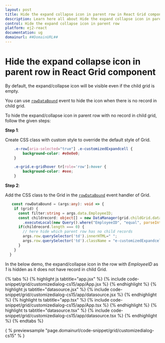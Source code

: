 ```yaml
---
layout: post
title: Hide the expand collapse icon in parent row in React Grid component | Syncfusion
description: Learn here all about Hide the expand collapse icon in parent row in Syncfusion React Grid component of Syncfusion Essential JS 2 and more.
control: Hide the expand collapse icon in parent row 
platform: ej2-react
documentation: ug
domainurl: ##DomainURL##
---
```


# Hide the expand collapse icon in parent row in React Grid component

By default, the expand/collapse icon will be visible even if the child grid is empty.

You can use [`rowDataBound`](https://ej2.syncfusion.com/angular/documentation/api/grid/#rowdatabound) event to hide the icon when there is no record in child grid.

To hide the expand/collapse icon in parent row with no record in child grid, follow the given steps:

**Step 1**:

Create CSS class with custom style to override the default style of Grid.

```css
    .e-row[aria-selected="true"] .e-customizedExpandcell {
        background-color: #e0e0e0;
    }

    .e-grid.e-gridhover tr[role='row']:hover {
        background-color: #eee;
    }

```

**Step 2**:

Add the CSS class to the Grid in the [`rowDataBound`](https://ej2.syncfusion.com/angular/documentation/api/grid/#rowdatabound) event handler of Grid.

```ts
   const rowDataBound = (args:any): void => {
    if (grid) {
      const filter:string = args.data.EmployeeID;
      const childrecord: object[] = new DataManager(grid.childGrid.dataSource as object[])
        .executeLocal(new Query().where("EmployeeID", "equal", parseInt(filter, 0), true));
      if(childrecord.length === 0) {
        // here hide which parent row has no child records
        args.row.querySelector('td').innerHTML=" ";
        args.row.querySelector('td').className = "e-customizedExpandcell";
      }
    }
  }

```

In the below demo, the expand/collapse icon in the row with *EmployeeID* as *1* is hidden as it does not have record in child Grid.

{% tabs %}
{% highlight js tabtitle="app.jsx" %}
{% include code-snippet/grid/customizedialog-cs15/app/App.jsx %}
{% endhighlight %}
{% highlight js tabtitle="datasource.jsx" %}
{% include code-snippet/grid/customizedialog-cs15/app/datasource.jsx %}
{% endhighlight %}
{% highlight ts tabtitle="app.tsx" %}
{% include code-snippet/grid/customizedialog-cs15/app/App.tsx %}
{% endhighlight %}
{% highlight ts tabtitle="datasource.tsx" %}
{% include code-snippet/grid/customizedialog-cs15/app/datasource.tsx %}
{% endhighlight %}
{% endtabs %}

{ % previewsample "page.domainurl/code-snippet/grid/customizedialog-cs15" % }
